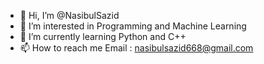 - 👋 Hi, I’m @NasibulSazid
- 👀 I’m interested in Programming and Machine Learning 
- 🌱 I’m currently learning Python and C++
- 📫 How to reach me Email : nasibulsazid668@gmail.com

<!---
NasibulSazid/NasibulSazid is a ✨ special ✨ repository because its `README.md` (this file) appears on your GitHub profile.
You can click the Preview link to take a look at your changes.
--->
